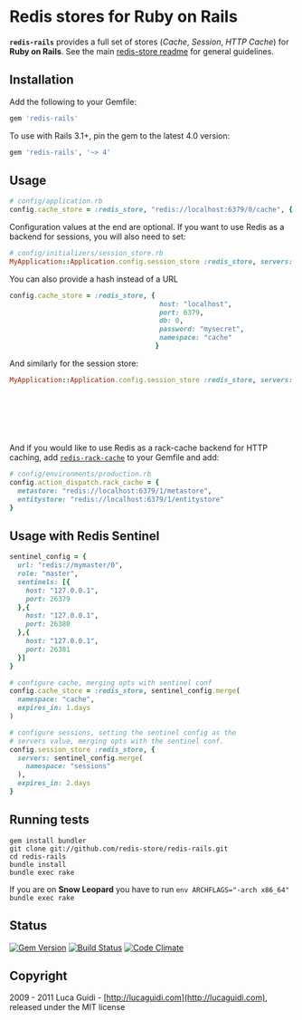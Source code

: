 # Redis stores for Ruby on Rails

__`redis-rails`__ provides a full set of stores (*Cache*, *Session*, *HTTP Cache*) for __Ruby on Rails__. See the main [redis-store readme](https://github.com/redis-store/redis-store) for general guidelines.

## Installation

Add the following to your Gemfile:

```ruby
gem 'redis-rails'
```

To use with Rails 3.1+, pin the gem to the latest 4.0 version:

```ruby
gem 'redis-rails', '~> 4'
```

## Usage

```ruby
# config/application.rb
config.cache_store = :redis_store, "redis://localhost:6379/0/cache", { expires_in: 90.minutes }
```

Configuration values at the end are optional. If you want to use Redis as a backend for sessions, you will also need to set:

```ruby
# config/initializers/session_store.rb
MyApplication::Application.config.session_store :redis_store, servers: "redis://localhost:6379/0/session"
```

You can also provide a hash instead of a URL

```ruby
config.cache_store = :redis_store, { 
                                     host: "localhost",
                                     port: 6379,
                                     db: 0,
                                     password: "mysecret",
                                     namespace: "cache"
                                    }
```

And similarly for the session store:

```ruby
MyApplication::Application.config.session_store :redis_store, servers: { host: "localhost",
                                                                         port: 6379,
                                                                         db: 0,
                                                                         password: "mysecret",
                                                                         namespace: "session"
                                                                       },
                                                                       expires_in: 90.minutes
```

And if you would like to use Redis as a rack-cache backend for HTTP caching, add [`redis-rack-cache`](https://github.com/redis-store/redis-rack-cache) to your Gemfile and add:

```ruby
# config/environments/production.rb
config.action_dispatch.rack_cache = {
  metastore: "redis://localhost:6379/1/metastore",
  entitystore: "redis://localhost:6379/1/entitystore"
}
```

## Usage with Redis Sentinel

```ruby
sentinel_config = {
  url: "redis://mymaster/0",
  role: "master",
  sentinels: [{
    host: "127.0.0.1",
    port: 26379
  },{
    host: "127.0.0.1",
    port: 26380
  },{
    host: "127.0.0.1",
    port: 26381
  }]
}

# configure cache, merging opts with sentinel conf
config.cache_store = :redis_store, sentinel_config.merge(
  namespace: "cache",
  expires_in: 1.days
)

# configure sessions, setting the sentinel config as the
# servers value, merging opts with the sentinel conf.
config.session_store :redis_store, {
  servers: sentinel_config.merge(
    namespace: "sessions"
  ),
  expires_in: 2.days
}
```

## Running tests

```shell
gem install bundler
git clone git://github.com/redis-store/redis-rails.git
cd redis-rails
bundle install
bundle exec rake
```

If you are on **Snow Leopard** you have to run `env ARCHFLAGS="-arch x86_64" bundle exec rake`

## Status

[![Gem Version](https://badge.fury.io/rb/redis-rails.png)](http://badge.fury.io/rb/redis-rails) 
[![Build Status](https://secure.travis-ci.org/redis-store/redis-rails.png?branch=master)](http://travis-ci.org/redis-store/redis-rails?branch=master) 
[![Code Climate](https://codeclimate.com/github/redis-store/redis-rails.png)](https://codeclimate.com/github/redis-store/redis-rails)

## Copyright

2009 - 2011 Luca Guidi - [http://lucaguidi.com](http://lucaguidi.com), released under the MIT license
